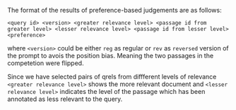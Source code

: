 The format of the results of preference-based judgements are as follows:

`<query id> <version> <greater relevance level> <passage id from greater level> <lesser relevance level> <passage id from lesser level> <preference>`

where `<version>` could be either `reg` as regular or `rev` as `reversed` version of the prompt to avois the position bias. Meaning the two passages in the competetion were flipped.

Since we have selected pairs of qrels from diffferent levels of relevance `<greater relevance level>`  shows the more relevant document and `<lesser relevance level>` indicates the level of the passage which has been annotated as less relevant to the query.
